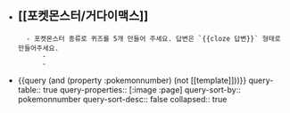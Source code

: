 - [[포켓몬스터/거다이맥스]]
	-
		- 포켓몬스터 종류로 퀴즈를 5개 만들어 주세요. 답변은 `{{cloze 답변}}` 형태로 만들어주세요.
			-
			-
- {{query (and (property :pokemonnumber) (not [[template]]))}}
  query-table:: true
  query-properties:: [:image :page]
  query-sort-by:: pokemonnumber
  query-sort-desc:: false
  collapsed:: true